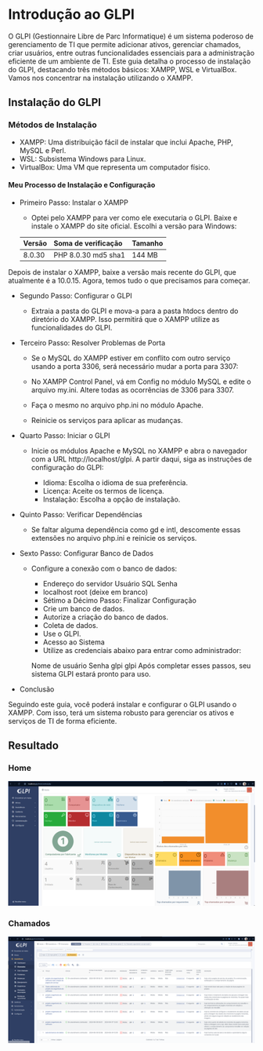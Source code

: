 # Introdução ao GLPI
O GLPI (Gestionnaire Libre de Parc Informatique) é um sistema poderoso de gerenciamento de TI que permite adicionar ativos, gerenciar chamados, criar usuários, entre outras funcionalidades essenciais para a administração eficiente de um ambiente de TI. Este guia detalha o processo de instalação do GLPI, destacando três métodos básicos: XAMPP, WSL e VirtualBox. Vamos nos concentrar na instalação utilizando o XAMPP.

## Instalação do GLPI

### Métodos de Instalação
- XAMPP: Uma distribuição fácil de instalar que inclui Apache, PHP, MySQL e Perl.
- WSL: Subsistema Windows para Linux.
- VirtualBox: Uma VM que representa um computador físico.

#### Meu Processo de Instalação e Configuração
- Primeiro Passo: Instalar o XAMPP
    - Optei pelo XAMPP para ver como ele executaria o GLPI. Baixe e instale o XAMPP do site oficial. Escolhi a versão para Windows:

    | Versão |	Soma de verificação	| Tamanho |
    |--------|----------------------|---------|
    | 8.0.30 | PHP 8.0.30	md5 sha1 |	144 MB|

Depois de instalar o XAMPP, baixe a versão mais recente do GLPI, que atualmente é a 10.0.15. Agora, temos tudo o que precisamos para começar.

- Segundo Passo: Configurar o GLPI
    - Extraia a pasta do GLPI e mova-a para a pasta htdocs dentro do diretório do XAMPP. Isso permitirá que o XAMPP utilize as funcionalidades do GLPI.

- Terceiro Passo: Resolver Problemas de Porta
    - Se o MySQL do XAMPP estiver em conflito com outro serviço usando a porta 3306, será necessário mudar a porta para 3307:

    - No XAMPP Control Panel, vá em Config no módulo MySQL e edite o arquivo my.ini. Altere todas  as ocorrências de 3306 para 3307.
    - Faça o mesmo no arquivo php.ini no módulo Apache.
    - Reinicie os serviços para aplicar as mudanças.
- Quarto Passo: Iniciar o GLPI
    - Inicie os módulos Apache e MySQL no XAMPP e abra o navegador com a URL http://localhost/glpi. A partir daqui, siga as instruções de configuração do GLPI:

        - Idioma: Escolha o idioma de sua preferência.
        - Licença: Aceite os termos de licença.
        - Instalação: Escolha a opção de instalação.
- Quinto Passo: Verificar Dependências
    - Se faltar alguma dependência como gd e intl, descomente essas extensões no arquivo php.ini e reinicie os serviços.

- Sexto Passo: Configurar Banco de Dados
    - Configure a conexão com o banco de dados:

        - Endereço do servidor	Usuário SQL	Senha
        - localhost	root	(deixe em branco)
        - Sétimo a Décimo Passo: Finalizar Configuração
        - Crie um banco de dados.
        - Autorize a criação do banco de dados.
        - Coleta de dados.
        - Use o GLPI.
        - Acesso ao Sistema
        - Utilize as credenciais abaixo para entrar como administrador:

        Nome de usuário	Senha
        glpi	glpi
Após completar esses passos, seu sistema GLPI estará pronto para uso.

- Conclusão

Seguindo este guia, você poderá instalar e configurar o GLPI usando o XAMPP. Com isso, terá um sistema robusto para gerenciar os ativos e serviços de TI de forma eficiente.

## Resultado

### Home 
![Home](glpi-home.png)
### Chamados
![Chamados](glpi-chamados.png)